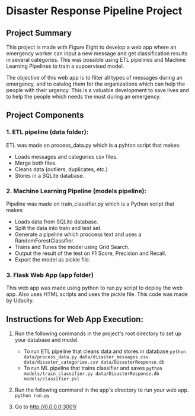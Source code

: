 # Disaster Response Pipeline Project

## Project Summary

This project is made with Figure Eight to develop a web app where an emergency worker can input a new message and get classification results in several categories. This was possible using ETL pipelines and Machine Learning Pipelines to train a supoervised model. 

The objective of this web app is to filter all types of messages during an emergency, and to catalog them for the organizations which can help the people with their urgency. This is a valuable development to save lives and to help the people which needs the most during an emergency.

## Project Components

### 1. ETL pipeline (data folder):
ETL was made on process_data.py which is a pyhton script that makes:
* Loads messages and categories csv files.
* Merge both files.
* Cleans data (outliers, duplicates, etc.)
* Stores in a SQLite database.

### 2. Machine Learning Pipeline (models pipeline):
Pipeline was made on train_classifier.py which is a Python script that makes:
* Loads data from SQLite database.
* Split the data into train and test set.
* Generate a pipeline which proccess text and uses a RandomForestClassifier.
* Trains and Tunes the model using Grid Search.
* Output the result of the test on F1 Score, Precision and Recall.
* Export the model as pickle file.

### 3. Flask Web App (app folder)
This web app was made using python to run.py script to deploy the web app. Also uses HTML scripts and uses the pickle file. This code was made by Udacity.

## Instructions for Web App Execution:
1. Run the following commands in the project's root directory to set up your database and model.

    - To run ETL pipeline that cleans data and stores in database
        `python data/process_data.py data/disaster_messages.csv data/disaster_categories.csv data/DisasterResponse.db`
    - To run ML pipeline that trains classifier and saves
        `python models/train_classifier.py data/DisasterResponse.db models/classifier.pkl`

2. Run the following command in the app's directory to run your web app.
    `python run.py`

3. Go to http://0.0.0.0:3001/
